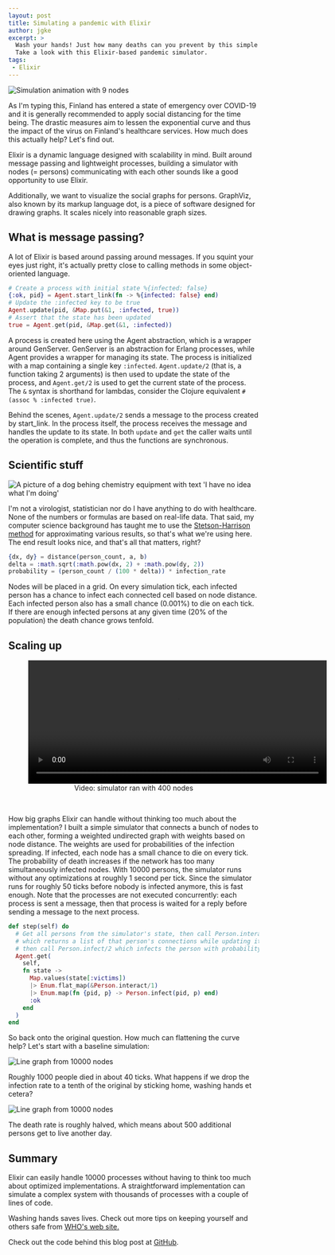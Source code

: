 ```yaml
---
layout: post
title: Simulating a pandemic with Elixir
author: jgke
excerpt: >
  Wash your hands! Just how many deaths can you prevent by this simple trick?
  Take a look with this Elixir-based pandemic simulator.
tags:
 - Elixir
---
```


<img src="/img/simulating-pandemics-with-elixir/simulation.gif"
     alt="Simulation animation with 9 nodes" />

As I'm typing this, Finland has entered a state of emergency over COVID-19 and
it is generally recommended to apply social distancing for the time being. The
drastic measures aim to lessen the exponential curve and thus the impact of the
virus on Finland's healthcare services. How much does this actually help? Let's
find out.

Elixir is a dynamic language designed with scalability in mind. Built around
message passing and lightweight processes, building a simulator with nodes (=
persons) communicating with each other sounds like a good opportunity to use
Elixir.

Additionally, we want to visualize the social graphs for persons. GraphViz,
also known by its markup language dot, is a piece of software designed for
drawing graphs. It scales nicely into reasonable graph sizes.

What is message passing?
------------------------

A lot of Elixir is based around passing around messages. If you squint your
eyes just right, it's actually pretty close to calling methods in some
object-oriented language.

```elixir
# Create a process with initial state %{infected: false}
{:ok, pid} = Agent.start_link(fn -> %{infected: false} end)
# Update the :infected key to be true
Agent.update(pid, &Map.put(&1, :infected, true))
# Assert that the state has been updated
true = Agent.get(pid, &Map.get(&1, :infected))
```

A process is created here using the Agent abstraction, which is a wrapper
around GenServer. GenServer is an abstraction for Erlang processes, while Agent
provides a wrapper for managing its state. The process is initialized with a
map containing a single key `:infected`. `Agent.update/2` (that is, a function
taking 2 arguments) is then used to update the state of the process, and
`Agent.get/2` is used to get the current state of the process. The `&` syntax
is shorthand for lambdas, consider the Clojure equivalent `#(assoc % :infected
true)`.

Behind the scenes, `Agent.update/2` sends a message to the process created by
start_link. In the process itself, the process receives the message and handles
the update to its state. In both `update` and `get` the caller waits until the
operation is complete, and thus the functions are synchronous.

Scientific stuff
----------------

<img src="/img/simulating-pandemics-with-elixir/science.jpeg"
     alt="A picture of a dog behing chemistry equipment with text 'I have no idea what I'm doing'" />

I'm not a virologist, statistician nor do I have anything to do with
healthcare. None of the numbers or formulas are based on real-life data. That
said, my computer science background has taught me to use the
[Stetson-Harrison method](https://www.urbandictionary.com/define.php?term=Stetson-Harrison%20method)
for approximating various results, so that's what we're using here. The end
result looks nice, and that's all that matters, right?

```elixir
{dx, dy} = distance(person_count, a, b)
delta = :math.sqrt(:math.pow(dx, 2) + :math.pow(dy, 2))
probability = (person_count / (100 * delta)) * infection_rate
```

Nodes will be placed in a grid. On every simulation tick, each infected person
has a chance to infect each connected cell based on node distance. Each
infected person also has a small chance (0.001%) to die on each tick. If there
are enough infected persons at any given time (20% of the population) the death
chance grows tenfold.

Scaling up
----------

<figure>
  <video width="600" height="248" controls="controls">
  <source src="/img/simulating-pandemics-with-elixir/output-1.webm" type="video/webm"></source>
  </video>
  <figcaption style="text-align: center">Video: simulator ran with 400 nodes</figcaption>
</figure>
<br />

How big graphs Elixir can handle without thinking too much about the
implementation? I built a simple simulator that connects a bunch of nodes to
each other, forming a weighted undirected graph with weights based on node
distance. The weights are used for probabilities of the infection spreading. If
infected, each node has a small chance to die on every tick. The probability of
death increases if the network has too many simultaneously infected nodes. With
10000 persons, the simulator runs without any optimizations at roughly 1 second
per tick. Since the simulator runs for roughly 50 ticks before nobody is
infected anymore, this is fast enough. Note that the processes are not executed
concurrently: each process is sent a message, then that process is waited for a
reply before sending a message to the next process.

```elixir
def step(self) do
  # Get all persons from the simulator's state, then call Person.interact/1
  # which returns a list of that person's connections while updating its state,
  # then call Person.infect/2 which infects the person with probability p
  Agent.get(
    self,
    fn state ->
      Map.values(state[:victims])
      |> Enum.flat_map(&Person.interact/1)
      |> Enum.map(fn {pid, p} -> Person.infect(pid, p) end)
      :ok
    end
  )
end
```

So back onto the original question. How much can flattening the curve help? Let's start with a
baseline simulation:

<img src="/img/simulating-pandemics-with-elixir/graph-1.png" alt="Line graph from 10000 nodes" />

Roughly 1000 people died in about 40 ticks. What happens if we drop the
infection rate to a tenth of the original by sticking home, washing hands et
cetera?

<img src="/img/simulating-pandemics-with-elixir/graph-2.png" alt="Line graph from 10000 nodes" />

The death rate is roughly halved, which means about 500 additional persons get
to live another day.

Summary
-------

Elixir can easily handle 10000 processes without having to think too much about
optimized implementations. A straightforward implementation can simulate a
complex system with thousands of processes with a couple of lines of code.

Washing hands saves lives. Check out more tips on keeping yourself and others
safe from [WHO's web site.](https://www.who.int/emergencies/diseases/novel-coronavirus-2019/advice-for-public)

Check out the code behind this blog post at [GitHub](https://github.com/jgke/epidemic).
